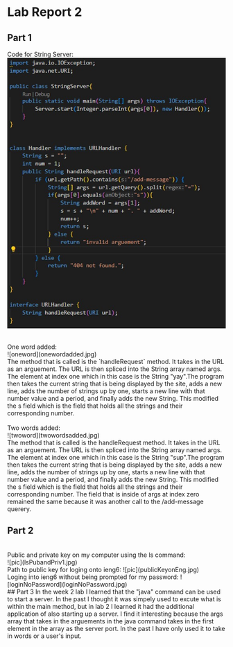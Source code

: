 # Lab Report 2

## Part 1
Code for String Server:
<br>
![code](Code.jpg)
<br>


<br>
One word added:
<br>
![oneword](onewordadded.jpg)
<br>
The method that is called is the `handleRequest` method. It takes in the URL as an arguement. The URL is then spliced into the String array named args. The element at index one which in this case is the String "yay".The program then takes the current string that is being displayed by the site, adds a new line, adds the number of strings up by one, starts a new line with that number value and a period, and finally adds the new String. This modified the s field which is the field that holds all the strings and their corresponding number. 
<br>

<br>
Two words added:
<br>
![twoword](twowordsadded.jpg)
<br>
The method that is called is the handleRequest method. It takes in the URL as an arguement. The URL is then spliced into the String array named args. The element at index one which in this case is the String "sup".The program then takes the current string that is being displayed by the site, adds a new line, adds the number of strings up by one, starts a new line with that number value and a period, and finally adds the new String. This modified the s field which is the field that holds all the strings and their corresponding number. The field that is inside of args at index zero remained the same because it was another call to the /add-message querery. 

<br>


## Part 2
<br>
Public and private key on my computer using the ls command:
<br>
![pic](lsPubandPriv1.jpg)
<br>
Path to public key for loging onto ieng6:
![pic](publicKeyonEng.jpg)

<br>
Loging into ieng6 without being prompted for my password:
![loginNoPassword](loginNoPassword.jpg)
<br>
## Part 3
In the week 2 lab I learned that the "java" command can be used to start a server. In the past I thought it was simpely used to excute what is within the main method, but in lab 2 I learned it had the additional application of also starting up a server. I find it interesting because the args array that takes in the arguements in the java command takes in the first element in the array as the server port. In the past I have only used it to take in words or a user's input.
